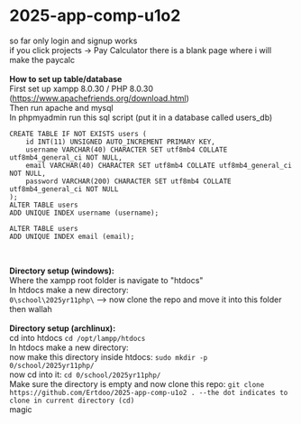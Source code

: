 # 2025-app-comp-u1o2
so far only login and signup works
<br>
if you click projects -> Pay Calculator there is a blank page where i will make the paycalc
<br>
<br>
**How to set up table/database**
<br>
First set up xampp 8.0.30 / PHP 8.0.30 (https://www.apachefriends.org/download.html)
<br>
Then run apache and mysql
<br>
In phpmyadmin run this sql script (put it in a database called users_db)
```
CREATE TABLE IF NOT EXISTS users (
    id INT(11) UNSIGNED AUTO_INCREMENT PRIMARY KEY,
    username VARCHAR(40) CHARACTER SET utf8mb4 COLLATE utf8mb4_general_ci NOT NULL,
    email VARCHAR(40) CHARACTER SET utf8mb4 COLLATE utf8mb4_general_ci NOT NULL,
    password VARCHAR(200) CHARACTER SET utf8mb4 COLLATE utf8mb4_general_ci NOT NULL
);
ALTER TABLE users
ADD UNIQUE INDEX username (username);

ALTER TABLE users
ADD UNIQUE INDEX email (email);
```
<br>

**Directory setup (windows):**
<br>
Where the xampp root folder is navigate to "htdocs"
<br>
In htdocs make a new directory:
<br>
`0\school\2025yr11php\` --> now clone the repo and move it into this folder then wallah
<br>
<br>
**Directory setup (archlinux):**
<br>
cd into htdocs `cd /opt/lampp/htdocs`
<br>
In htdocs make a new directory:
<br>
now make this directory inside htdocs: `sudo mkdir -p 0/school/2025yr11php/`
<br>
now cd into it: `cd 0/school/2025yr11php/`
<br>
Make sure the directory is empty and now clone this repo: `git clone https://github.com/Ertdoo/2025-app-comp-u1o2 . --the dot indicates to clone in current directory (cd)`
<br>
magic

